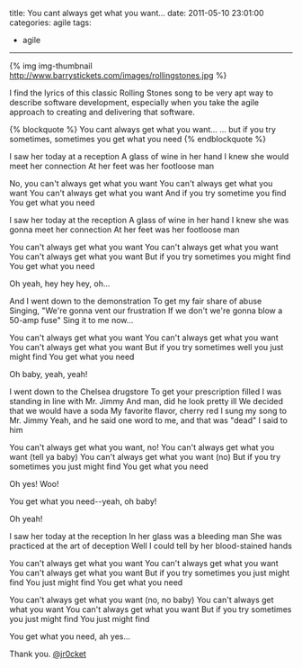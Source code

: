 title: You cant always get what you want...
date: 2011-05-10 23:01:00
categories: agile
tags: 
- agile
---

{% img img-thumbnail http://www.barrystickets.com/images/rollingstones.jpg %}

I find the lyrics of this classic Rolling Stones song to be very apt way to describe software development, especially when you take the agile approach to creating and delivering that software.

{% blockquote %}
You cant always get what you want...
... but if you try sometimes, sometimes you get what you need
{% endblockquote %}

<!-- more -->

I saw her today at a reception
A glass of wine in her hand
I knew she would meet her connection
At her feet was her footloose man

No, you can't always get what you want
You can't always get what you want
You can't always get what you want
And if you try sometime you find
You get what you need

I saw her today at the reception
A glass of wine in her hand
I knew she was gonna meet her connection
At her feet was her footloose man

You can't always get what you want
You can't always get what you want
You can't always get what you want
But if you try sometimes you might find
You get what you need

Oh yeah, hey hey hey, oh...

And I went down to the demonstration
To get my fair share of abuse
Singing, "We're gonna vent our frustration
If we don't we're gonna blow a 50-amp fuse"
Sing it to me now...

You can't always get what you want
You can't always get what you want
You can't always get what you want
But if you try sometimes well you just might find
You get what you need

Oh baby, yeah, yeah!

I went down to the Chelsea drugstore
To get your prescription filled
I was standing in line with Mr. Jimmy
And man, did he look pretty ill
We decided that we would have a soda
My favorite flavor, cherry red
I sung my song to Mr. Jimmy
Yeah, and he said one word to me, and that was "dead"
I said to him

You can't always get what you want, no!
You can't always get what you want (tell ya baby)
You can't always get what you want (no)
But if you try sometimes you just might find
You get what you need

Oh yes! Woo!

You get what you need--yeah, oh baby!

Oh yeah!

I saw her today at the reception
In her glass was a bleeding man
She was practiced at the art of deception
Well I could tell by her blood-stained hands

You can't always get what you want
You can't always get what you want
You can't always get what you want
But if you try sometimes you just might find
You just might find
You get what you need

You can't always get what you want (no, no baby)
You can't always get what you want
You can't always get what you want
But if you try sometimes you just might find
You just might find

You get what you need, ah yes...

Thank you.
[@jr0cket](https://twitter.com/jr0cket)
